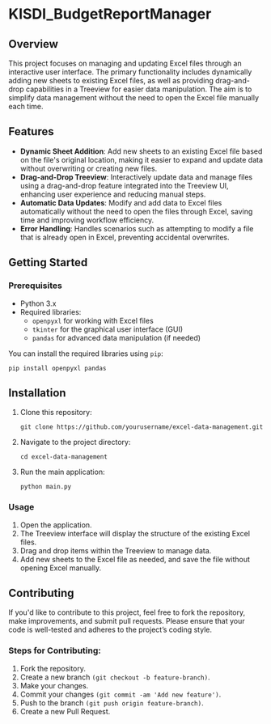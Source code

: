 # KISDI_BudgetReportManager

## Overview
This project focuses on managing and updating Excel files through an interactive user interface. The primary functionality includes dynamically adding new sheets to existing Excel files, as well as providing drag-and-drop capabilities in a Treeview for easier data manipulation. The aim is to simplify data management without the need to open the Excel file manually each time.

## Features
- **Dynamic Sheet Addition**: Add new sheets to an existing Excel file based on the file's original location, making it easier to expand and update data without overwriting or creating new files.
- **Drag-and-Drop Treeview**: Interactively update data and manage files using a drag-and-drop feature integrated into the Treeview UI, enhancing user experience and reducing manual steps.
- **Automatic Data Updates**: Modify and add data to Excel files automatically without the need to open the files through Excel, saving time and improving workflow efficiency.
- **Error Handling**: Handles scenarios such as attempting to modify a file that is already open in Excel, preventing accidental overwrites.

## Getting Started
### Prerequisites
- Python 3.x
- Required libraries:
  - ```openpyxl``` for working with Excel files
  - ```tkinter``` for the graphical user interface (GUI)
  - ```pandas``` for advanced data manipulation (if needed)

You can install the required libraries using ```pip```:
```
pip install openpyxl pandas
```

## Installation
1. Clone this repository:
   ```
   git clone https://github.com/yourusername/excel-data-management.git
   ```
2. Navigate to the project directory:
   ```
   cd excel-data-management
   ```
3. Run the main application:
   ```
   python main.py
   ```

### Usage
1. Open the application.
2. The Treeview interface will display the structure of the existing Excel files.
3. Drag and drop items within the Treeview to manage data.
4. Add new sheets to the Excel file as needed, and save the file without opening Excel manually.

## Contributing
If you'd like to contribute to this project, feel free to fork the repository, make improvements, and submit pull requests. Please ensure that your code is well-tested and adheres to the project’s coding style.

### Steps for Contributing:
1. Fork the repository.
2. Create a new branch ```(git checkout -b feature-branch)```.
3. Make your changes.
4. Commit your changes ```(git commit -am 'Add new feature')```.
5. Push to the branch ```(git push origin feature-branch)```.
6. Create a new Pull Request.
